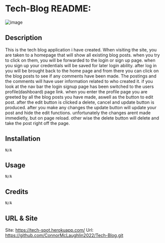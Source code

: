 # Tech-Blog README:

![image](https://user-images.githubusercontent.com/116329927/225532726-4ed6f77f-f1c4-4a0a-8e8d-a20e956c7495.png)



## Description
This is the tech blog application i have created. When visiting the site, you are taken to a homepage that will show all existing blog posts. when you try to click on them, you will be forwarded to the login or sign up page. when you sign up your credentials will be saved for later login ability. after log in you will be brought back to the home page and from there you can click on the blog posts to see if any comments have been made. The postings and the comments will have user information related to who created it. if you look at the nav bar the login signup page has been switched to the users profile(dashboard) page link. when you enter the profile page you are greeted by all the blog posts you have made, aswell as the button to edit post. after the edit button is clicked a delete, cancel and update button is produced. after you make any changes the update button will update your post and hide the edit functions. unfortunately the changes arent made immedietly, but on page reload. other wise the delete button will delete and take the post right off the page.

## Installation

    N/A


## Usage

    N/A


## Credits

    N/A

## URL & Site

Site: https://tech-spot.herokuapp.com/
Url: https://github.com/ConnorMcLaughlin2022/Tech-Blog.git
